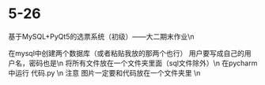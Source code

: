 # 5-26
基于MySQL+PyQt5的选票系统（初级）——大二期末作业\n

在mysql中创建两个数据库（或者粘贴我放的那两个也行）  用户要写成自己的用户名，密码也是\n
将所有文件放在一个文件夹里面（sql文件除外）\n
在pycharm中运行  代码.py   \n
注意 图片一定要和代码放在一个文件夹里 \n

